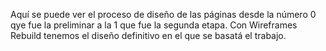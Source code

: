 Aquí se puede ver el proceso de diseño de las páginas desde la número 0 qye fue la preliminar a la 1 que fue la
segunda etapa. Con Wireframes Rebuild tenemos el diseño definitivo en el que se basatá el trabajo.
